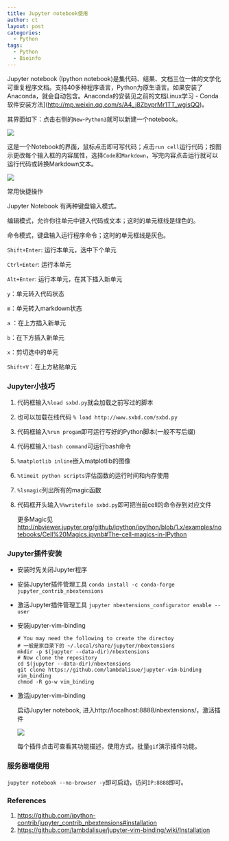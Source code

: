 ```yaml
---
title: Jupyter notebook使用
author: ct
layout: post
categories:
  - Python
tags:
  - Python
  - Bioinfo
---
```


Jupyter notebook (Ipython notebook)是集代码、结果、文档三位一体的文学化可重复程序文档。支持40多种程序语言，Python为原生语言。如果安装了Anaconda，就会自动包含。Anaconda的安装见之前的文档Linux学习 - Conda软件安装方法](http://mp.weixin.qq.com/s/A4_j8ZbyprMr1TT_wgisQQ)。

其界面如下：点击右侧的`New`-`Python3`就可以新建一个notebook。

![](http://www.ehbio.com/ehbio_resource/Jupyter.png)

这是一个Notebook的界面，鼠标点击即可写代码；点击`run cell`运行代码；按图示更改每个输入框的内容属性，选择`Code`和`Markdown`，写完内容点击运行就可以运行代码或转换Markdown文本。

![](http://www.ehbio.com/ehbio_resource/Jupyter_notebook.png)

常用快捷操作

Jupyter Notebook 有两种键盘输入模式。

编辑模式，允许你往单元中键入代码或文本；这时的单元框线是绿色的。

命令模式，键盘输入运行程序命令；这时的单元框线是灰色。

`Shift+Enter`: 运行本单元，选中下个单元

`Ctrl+Enter`: 运行本单元

`Alt+Enter`: 运行本单元，在其下插入新单元

`y`：单元转入代码状态

`m`：单元转入markdown状态

`a` ：在上方插入新单元

`b`：在下方插入新单元

`x`：剪切选中的单元

`Shift+V`：在上方粘贴单元

### Jupyter小技巧

1. 代码框输入`%load sxbd.py`就会加载之前写过的脚本
2. 也可以加载在线代码 `% load http://www.sxbd.com/sxbd.py`
3. 代码框输入`%run progam`即可运行写好的Python脚本(一般不写后缀)
4. 代码框输入`!bash command`可运行bash命令
5. `%matplotlib inline`嵌入matplotlib的图像
6. `%timeit python scripts`评估函数的运行时间和内存使用
7. `%lsmagic`列出所有的magic函数
8. 代码框开头输入`%%writefile sxbd.py`即可把当前cell的命令存到对应文件

   更多Magic见<http://nbviewer.jupyter.org/github/ipython/ipython/blob/1.x/examples/notebooks/Cell%20Magics.ipynb#The-cell-magics-in-IPython>


### Jupyter插件安装

* 安装时先关闭Jupyter程序
* 安装Jupyter插件管理工具 `conda install -c conda-forge jupyter_contrib_nbextensions`
* 激活Jupyter插件管理工具 `jupyter nbextensions_configurator enable --user`
* 安装jupyter-vim-binding

  ```
  # You may need the following to create the directoy
  # 一般是家目录下的 ~/.local/share/jupyter/nbextensions
  mkdir -p $(jupyter --data-dir)/nbextensions
  # Now clone the repository
  cd $(jupyter --data-dir)/nbextensions
  git clone https://github.com/lambdalisue/jupyter-vim-binding vim_binding
  chmod -R go-w vim_binding
  ```

* 激活jupyter-vim-binding

  启动Jupyter notebook, 进入http://localhost:8888/nbextensions/，激活插件


  ![](http://www.ehbio.com/ehbio_resource/jupyter_extension_all.png)

   每个插件点击可查看其功能描述，使用方式，批量`gif`演示插件功能。

### 服务器端使用

`jupyter notebook --no-browser -y`即可启动，访问`IP:8888`即可。

### References

1. <https://github.com/ipython-contrib/jupyter_contrib_nbextensions#installation>
2. <https://github.com/lambdalisue/jupyter-vim-binding/wiki/Installation>

